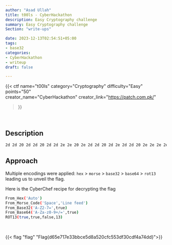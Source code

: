```yaml
---
author: "Asad Ullah"
title: t00ls - CyberHackathon
description: Easy Cryptography challenge
summary: Easy Cryptography challenge
Section: "write-ups"

date: 2023-12-13T02:54:51+05:00
tags: 
- base32
categories:
- CyberHackathon
- writeup
draft: false

---
```



{{< 
ctf 
name="t00ls"
category="Cryptography" 
difficulty="Easy"
points="50"  
creator_name="CyberHackathon" creator_link="https://patch.com.pk/" 
>}}


&nbsp;
&nbsp;

## Description

```bash
2d 2d 20 2d 2d 20 2d 2d 2e 2e 20 2e 2d 2d 20 2d 2e 2d 2d 20 2e 2e 2e 2e 2e 20 2e 2d 2e 2e 20 2e 20 2e 2d 2d 2d 20 2d 2e 2e 2e 20 2e 2e 2d 2d 2d 20 2e 2e 2e 2e 20 2d 2d 2e 2d 20 2d 20 2d 20 2d 2e 2d 20 2d 2e 2d 20 2d 2d 2e 2e 20 2e 2e 2e 2e 2d 20 2e 2e 2d 20 2e 2e 2e 2e 2d 20 2d 2e 2e 2e 2e 20 2e 2e 2e 20 2e 2e 2d 2e 20 2d 2d 2e 20 2d 2e 20 2e 2d 2e 20 2e 2d 2d 20 2e 2e 2d 20 2d 20 2e 2d 2e 2e 20 2e 2e 2d 2d 2d 20 2d 2d 20 2e 2e 20 2d 2d 2e 2e 20 2d 2e 2e 20 2e 2e 2e 20 2e 2e 2e 2e 2e 20 2e 2e 2e 2d 2d 20 2d 2e 2e 20 2d 2e 20 2e 2d 2d 2d 20 2e 2d 2e 2e 20 2e 2e 2e 2e 20 2d 2d 2e 2d 20 2d 20 2e 2e 2d 2d 2d 20 2e 2e 2e 2e 20 2d 2d 2e 20 2d 2d 2e 2d 20 2d 2e 2d 2d 20 2e 2e 2d 20 2e 2e 2d 2d 2d 20 2e 2e 2d 2d 2d 20 2e 2e 2e 20 2d 2e 2d 2e 20 2d 2d 2d 20 2e 2e 2e 2e 2e 20 2e 2d 2e 20 2d 20 2d 2d 2e 20 2d 2d 2e 2d 20 2e 2d 2d 2d 20 2e 2d 2e 20 2e 2d 2d 2d 20 2d 2d 2e 2e 20 2d 2e 2d 20 2e 20 2e 2e 2e 2e 2d 20 2d 2e 2e 2e 2e 20 2d 2e 2e 20 2d 2e 2e 20 2e 2d 2d 2e 20 2e 2d 2d 2d 20 2d 2d 2e 20 2d 2e 2e 2d 20 2d 2d 2d 20 2d 2e 2d 2d 20 2e 2e 2d 2d 2d 20 2e 2e 20 2e 2e 20 2d 2d 2e 2e 20 2e 2e 2e 2e 2e 20 2e 20 2e 2e 2e 2e 2d 20 2e 2d 2e 20 2d 2d 2e 2e 20 2e 2e 2d 20 2d 2d 2e 20 2d 2e 20 2e 2e 2e 2e 20 2e 20 2d 2d 2e 2d 20 2e 2d 2e 20 2d 20 2d 2e 2d 2d 20 2d 2d 20 2d 2d 2e 2e 20 2e 2e 20 2d 20 2e 2e 2d 2d 2d 20 2e 2d 2d 2e 20 2e 2e 20 2d 2e 2e 2e 2d
```

## Approach

Multiple encodings were applied: `hex` > `morse` > `base32` > `base64` > `rot13` leading us to unveil the flag. 

Here is the CyberChef recipe for decrypting the flag

```bash
From_Hex('Auto')
From_Morse_Code('Space','Line feed')
From_Base32('A-Z2-7=',true)
From_Base64('A-Za-z0-9+/=',true)
ROT13(true,true,false,13)
```

&nbsp;

{{< flag "flag" "Flag{d65e717e33bbce5d8a520cfc553df30cdf4a74dd}">}}

&nbsp;

&nbsp;
